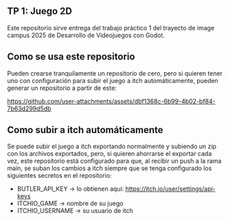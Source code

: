 ## TP 1: Juego 2D

Este repositorio sirve entrega del trabajo práctico 1 del trayecto de image campus 2025 de Desarrollo de Videojuegos con Godot.

## Como se usa este repositorio

Pueden crearse tranquilamente un repositorio de cero, pero si quieren tener uno con configuración para subir el juego a itch automáticamente, pueden generar un repositorio a partir de este:

https://github.com/user-attachments/assets/dbf1368c-6b99-4b02-bf84-7b63d299d5db


## Como subir a itch automáticamente

Se puede subir el juego a itch exportando normalmente y subiendo un zip con los archivos exportados, pero, si quieren ahorrarse el exportar cada vez, este repositorio está configurado para que, al recibir un push a la rama main, se suban los cambios a itch siempre que se tenga configurado los siguientes secretos en el repositorio:

- BUTLER_API_KEY -> lo obtienen aquí: https://itch.io/user/settings/api-keys
- ITCHIO_GAME -> nombre de su juego
- ITCHIO_USERNAME -> su usuario de itch
